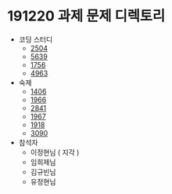 # 191220 과제 문제 디렉토리
- 코딩 스터디
    - [2504](https://www.acmicpc.net/problem/2504)
    - [5639](https://www.acmicpc.net/problem/5639)
    - [1756](https://www.acmicpc.net/problem/1756)
    - [4963](https://www.acmicpc.net/problem/4963)  
- 숙제
    - [1406](https://www.acmicpc.net/problem/1406)
    - [1966](https://www.acmicpc.net/problem/1966)
    - [2841](https://www.acmicpc.net/problem/2841)
    - [1967](https://www.acmicpc.net/problem/1967)
    - [1918](https://www.acmicpc.net/problem/1918)
    - [3090](https://www.acmicpc.net/problem/3090)
- 참석자
    - 이정현님 ( 지각 )
    - 임희제님
    - 김규빈님
    - 유정현님